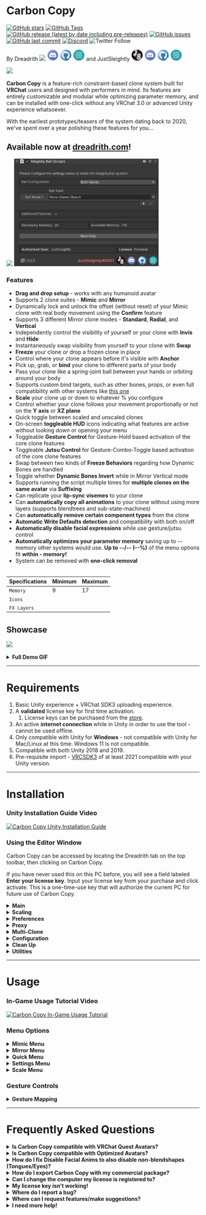 # Carbon Copy

[![GitHub stars](https://img.shields.io/github/stars/Dreadrith/Carbon-Copy)](https://github.com/Dreadrith/Carbon-Copy/stargazers) [![GitHub Tags](https://img.shields.io/github/tag/Dreadrith/Carbon-Copy)](https://github.com/Dreadrith/Carbon-Copy/tags) [![GitHub release (latest by date including pre-releases)](https://img.shields.io/github/v/release/Dreadrith/Carbon-Copy?include_prereleases)](https://github.com/Dreadrith/Carbon-Copy/releases) [![GitHub issues](https://img.shields.io/github/issues/Dreadrith/Carbon-Copy)](https://github.com/Dreadrith/Carbon-Copy/issues) [![GitHub last commit](https://img.shields.io/github/last-commit/Dreadrith/Carbon-Copy)](https://github.com/Dreadrith/Carbon-Copy/commits/main) [![Discord](https://img.shields.io/discord/750880531293536328)](https://discord.gg/ZsPfrGn) ![Twitter Follow](https://img.shields.io/twitter/follow/Dreadrith?style=social)

By Dreadrith [<img src="https://media.discordapp.net/attachments/755099548744941619/931692584420638730/LogoCircular.png" width="" height="30">](https://ko-fi.com/dreadrith "Dreadrith") [<img src="https://github.com/JustSleightly/Resources/raw/main/Icons/Discord.png" width="30" height="30">](https://discord.gg/ZsPfrGn/ "Discord") [<img src="https://github.com/JustSleightly/Resources/raw/main/Icons/GitHub.png" width="30" height="30">](https://github.com/Dreadrith/ "Github") [<img src="https://github.com/JustSleightly/Resources/raw/main/Icons/Store.png" width="30" height="30">](https://www.dreadrith.com/ "Store") and JustSleightly 
[<img src="https://github.com/JustSleightly/Resources/raw/main/Icons/JSLogo.png" width="30" height="30">](https://vrc.sleightly.dev/ "JustSleightly") [<img src="https://github.com/JustSleightly/Resources/raw/main/Icons/Discord.png" width="30" height="30">](https://discord.sleightly.dev/ "Discord") [<img src="https://github.com/JustSleightly/Resources/raw/main/Icons/GitHub.png" width="30" height="30">](https://github.sleightly.dev/ "Github") [<img src="https://github.com/JustSleightly/Resources/raw/main/Icons/Store.png" width="30" height="30">](https://store.sleightly.dev/ "Store")

![](https://media.discordapp.net/attachments/755099548744941619/931580279422869624/unknown.png)

**Carbon Copy** is a feature-rich constraint-based clone system built for **VRChat** users and designed with performers in mind. Its features are entirely customizable and modular while optimizing parameter memory, and can be installed with one-click without any VRChat 3.0 or advanced Unity experience whatsoever.

With the earliest prototypes/teasers of the system dating back to 2020, we've spent over a year polishing these features for you...

## Available now at [dreadrith.com](https://www.dreadrith.com/)!

<img src="https://github.com/JustSleightly/SleightlyBall/raw/main/Documentation/Gifs/SB%20CJ%20Demo.gif" height="280"> <img src="https://github.com/JustSleightly/SleightlyBall/raw/main/Documentation/Images/SB%20Default%20Settings.png" height="280">

### Features

* **Drag and drop setup** - works with any humanoid avatar
* Supports 2 clone suites - **Mimic** and **Mirror**
* Dynamically lock and unlock the offset (without reset) of your Mimic clone with real body movement using the **Confirm** feature
* Supports 3 different Mirror clone modes - **Standard**, **Radial**, and **Vertical**
* Independently control the visibility of yourself or your clone with **Invis** and **Hide**
* Instantaneously swap visibility from yourself to your clone with **Swap**
* **Freeze** your clone or drop a frozen clone in place
* Control where your clone appears before it's visible with **Anchor**
* Pick up, grab, or **bind** your clone to different parts of your body
* Pass your clone like a spring-joint ball between your hands or orbiting around your body
* Supports custom bind targets, such as other bones, props, or even full compatibility with other systems like [this one](https://github.sleightly.dev/SleightlyBall)
* **Scale** your clone up or down to whatever % you configure
* Control whether your clone follows your movement proportionally or not on the **Y axis** or **XZ plane**
* Quick toggle between scaled and unscaled clones
* On-screen **toggleable HUD** icons indicating what features are active without looking down or opening your menu
* Toggleable **Gesture Control** for Gesture-Hold based activation of the core clone features
* Toggleable **Jutsu Control** for Gesture-Combo-Toggle based activation of the core clone features
* Swap between two kinds of **Freeze Behaviors** regarding how Dynamic Bones are handled
* Toggle whether **Dynamic Bones Invert** while in Mirror Vertical mode
* Supports running the script multiple times for **multiple clones on the same avatar** via **Suffixing**
* Can replicate your **lip-sync visemes** to your clone
* Can **automatically copy all animations** to your clone without using more layers (supports blendtrees and sub-state-machines)
* Can **automatically remove certain component types** from the clone
* **Automatic Write Defaults detection** and compatibility with both on/off
* **Automatically disable facial expressions** while use gesture/jutsu control
* **Automatically optimizes your parameter memory** saving up to -- memory other systems would use. **Up to --/-- (--%)** of the menu options fit **within - memory!**
* System can be removed with **one-click removal**

######

| Specifications | Minimum | Maximum |
| :------------- | :------------- | :------------- |
| `Memory` | 9 | 17 |
| `Icons` |  |  |
| `FX Layers` |  |  |

######

<h2> Showcase </h2>

[<img src="https://img.youtube.com/vi/p-oQoq1jhgk/0.jpg">](https://www.youtube.com/watch?v=p-oQoq1jhgk "SleightlyBall Showcase")

<details> 

  <summary> <strong> Full Demo GIF </strong> </summary>

######

<blockquote>

![](https://github.com/JustSleightly/SleightlyBall/raw/main/Documentation/Gifs/SB%20Script%20Showcase.gif)

</details>

---

# Requirements

1. Basic Unity experience + VRChat SDK3 uploading experience.
2. A **validated** license key for first time activation.
	1. License keys can be purchased from the [store](https://www.dreadrith.com/).
2. An active **internet connection** while in Unity in order to use the tool - cannot be used offline.
3. Only compatible with Unity for **Windows** - not compatible with Unity for Mac/Linux at this time. Windows 11 is not compatible.
4. Compatible with both Unity 2018 and 2019.
5. Pre-requisite import - [VRCSDK3](https://vrchat.com/home/download) of at least 2021 compatible with your Unity version.

---

# Installation

### Unity Installation Guide Video

[![Carbon Copy Unity Installation Guide](http://img.youtube.com/vi/JV56OLPQJi8/0.jpg)](http://www.youtube.com/watch?v=JV56OLPQJi8 "Carbon Copy Unity Installation Guide")

### Using the Editor Window

Carbon Copy can be accessed by locating the Dreadrith tab on the top toolbar, then clicking on Carbon Copy.

If you have never used this on this PC before, you will see a field labeled **Enter your license key**. Input your license key from your purchase and click activate. This is a one-time-use key that will authorize the current PC for future use of Carbon Copy.

<details>

  <summary> <strong> Main </strong> </summary>

######

<blockquote>

<details>

  <summary> <strong> Avatar </strong> </summary>

######

<blockquote>

Insert Text Here

</details>

<details>

  <summary> <strong> Clone Name </strong> </summary>

######

<blockquote>

Insert Text Here

</details>

<details>

  <summary> <strong> Clone Type </strong> </summary>

######

<blockquote>

Insert Text Here

</details>

<details>

  <summary> <strong> HUD Position </strong> </summary>

######

<blockquote>

Insert Text Here

</details>

######

</details>

<details>

  <summary> <strong> Scaling </strong> </summary>

######

<blockquote>

<details>

  <summary> <strong> Stabilize Scale </strong> </summary>

######

<blockquote>

Insert Text Here

</details>

<details>

  <summary> <strong> Save Scale </strong> </summary>

######

<blockquote>

Insert Text Here

</details>

<details>

  <summary> <strong> Min/Max % </strong> </summary>

######

<blockquote>

Insert Text Here

</details>

######

</details>

<details>

  <summary> <strong> Preferences </strong> </summary>

######

<blockquote>

<details>

  <summary> <strong> Scale Proportional Movement XZ </strong> </summary>

######

<blockquote>

Insert Text Here

</details>

<details>

  <summary> <strong> Scale Proportional Movement Y </strong> </summary>

######

<blockquote>

Insert Text Here

</details>

<details>

  <summary> <strong> HUD Displays On Screen </strong> </summary>

######

<blockquote>

Insert Text Here

</details>

<details>

  <summary> <strong> Freeze Disables Dynamic Bones </strong> </summary>

######

<blockquote>

Insert Text Here

</details>

<details>

  <summary> <strong> Vertical Inverts Dynamic Bones Gravity </strong> </summary>

######

<blockquote>

Insert Text Here

</details>

######

</details>

<details>

  <summary> <strong> Proxy </strong> </summary>

######

<blockquote>

Insert Text Here

######

</details>

<details>

  <summary> <strong> Multi-Clone </strong> </summary>

######

<blockquote>

Insert Text Here

######

</details>

<details>

  <summary> <strong> Configuration </strong> </summary>

######

<blockquote>

<details>

  <summary> <strong> Dynamic Bone Handling </strong> </summary>

######

<blockquote>

Insert Text Here

</details>

<details>

  <summary> <strong> 8th Bind Type </strong> </summary>

######

<blockquote>

Insert Text Here

</details>

<details>

  <summary> <strong> Clone Animations </strong> </summary>

######

<blockquote>

Insert Text Here

</details>

<details>

  <summary> <strong> Clone LipSync </strong> </summary>

######

<blockquote>

Insert Text Here

</details>

<details>

  <summary> <strong> No Gesture Expressions </strong> </summary>

######

<blockquote>

Insert Text Here

</details>

<details>

  <summary> <strong> Optimize Mimic </strong> </summary>

######

<blockquote>

Insert Text Here

</details>

######

</details>

<details>

  <summary> <strong> Clean Up </strong> </summary>

######

<blockquote>

<details>

  <summary> <strong> Remove Clone Cameras </strong> </summary>

######

<blockquote>

Insert Text Here

</details>

<details>

  <summary> <strong> Remove Clone Colliders </strong> </summary>

######

<blockquote>

Insert Text Here

</details>

<details>

  <summary> <strong> Remove Clone Audio </strong> </summary>

######

<blockquote>

Insert Text Here

</details>

<details>

  <summary> <strong> Remove Clone Dynamic Bones </strong> </summary>

######

<blockquote>

Insert Text Here

</details>

######

</details>

<details>

  <summary> <strong> Utilities </strong> </summary>

######

<blockquote>

<details>

  <summary> <strong> Log </strong> </summary>

######

<blockquote>

Insert Text Here

</details>

<details>

  <summary> <strong> Memory Calculations </strong> </summary>

######

<blockquote>

Insert Text Here

</details>

<details>

  <summary> <strong> Warnings/Errors </strong> </summary>

######

<blockquote>

Insert Text Here

</details>

<details>

  <summary> <strong> Delete </strong> </summary>

######

<blockquote>

Insert Text Here

</details>

<details>

  <summary> <strong> Save File Path </strong> </summary>

######

<blockquote>

Insert Text Here

</details>

<details>

  <summary> <strong> Check For Updates </strong> </summary>

######

<blockquote>

Insert Text Here

</details>

<details>

  <summary> <strong> Authorized User </strong> </summary>

######

<blockquote>

Insert Text Here

</details>

######

</details>

---

# Usage

### In-Game Usage Tutorial Video

[![Carbon Copy In-Game Usage Tutorial](http://img.youtube.com/vi/XQh3cU5Ttt0/0.jpg)](http://www.youtube.com/watch?v=XQh3cU5Ttt0 "Carbon Copy In-Game Usage Tutorial")

### Menu Options

<details>

  <summary> <strong> Mimic Menu </strong> </summary>

######

<blockquote>

<details>

  <summary> <strong> Mimic </strong> </summary>

######

<blockquote>

Insert Text Here

</details>

<details>

  <summary> <strong> Confirm </strong> </summary>

######

<blockquote>

Insert Text Here

</details>

######

</details>

<details>

  <summary> <strong> Mirror Menu </strong> </summary>

######

<blockquote>

<details>

  <summary> <strong> Standard </strong> </summary>

######

<blockquote>

Insert Text Here

</details>

<details>

  <summary> <strong> Radial </strong> </summary>

######

<blockquote>

Insert Text Here

</details>

<details>

  <summary> <strong> Vertical </strong> </summary>

######

<blockquote>

Insert Text Here

</details>

######

</details>

<details>

  <summary> <strong> Quick Menu </strong> </summary>

######

<blockquote>

<details>

  <summary> <strong> Invis </strong> </summary>

######

<blockquote>

Insert Text Here

</details>

<details>

  <summary> <strong> Swap </strong> </summary>

######

<blockquote>

Insert Text Here

</details>

<details>

  <summary> <strong> Test </strong> </summary>

######

<blockquote>

Insert Text Here

</details>

<details>

  <summary> <strong> Anchor/Reset </strong> </summary>

######

<blockquote>

Insert Text Here

######

</details>

<details>

  <summary> <strong> Bind </strong> </summary>

######

<blockquote>

<details>

  <summary> <strong> Left Hand </strong> </summary>

######

<blockquote>

Insert Text Here

</details>

<details>

  <summary> <strong> Left Foot </strong> </summary>

######

<blockquote>

Insert Text Here

</details>

<details>

  <summary> <strong> Head </strong> </summary>

######

<blockquote>

Insert Text Here

</details>

<details>

  <summary> <strong> Extra </strong> </summary>

######

<blockquote>

Insert Text Here

</details>

<details>

  <summary> <strong> Chest </strong> </summary>

######

<blockquote>

Insert Text Here

</details>

<details>

  <summary> <strong> Hips </strong> </summary>

######

<blockquote>

Insert Text Here

</details>

<details>

  <summary> <strong> Right Foot </strong> </summary>

######

<blockquote>

Insert Text Here

</details>

<details>

  <summary> <strong> Right Hand </strong> </summary>

######

<blockquote>

Insert Text Here

</details>

</details>

<details>

  <summary> <strong> Hide </strong> </summary>

######

<blockquote>

Insert Text Here

</details>

<details>

  <summary> <strong> Freeze </strong> </summary>

######

<blockquote>

Insert Text Here

</details>

######

</details>

<details>

  <summary> <strong> Settings Menu </strong> </summary>

######

<blockquote>

<details>

  <summary> <strong> Freeze Behavior </strong> </summary>

######

<blockquote>

Insert Text Here

</details>

<details>

  <summary> <strong> Dynamics Invert </strong> </summary>

######

<blockquote>

Insert Text Here

</details>

<details>

  <summary> <strong> HUD </strong> </summary>

######

<blockquote>

Insert Text Here

</details>

<details>

  <summary> <strong> Jutsu Control </strong> </summary>

######

<blockquote>

Insert Text Here

</details>

<details>

  <summary> <strong> Gesture Control </strong> </summary>

######

<blockquote>

Insert Text Here

</details>

######

</details>

<details>

  <summary> <strong> Scale Menu </strong> </summary>

######

<blockquote>

<details>

  <summary> <strong> Scale Toggle </strong> </summary>

######

<blockquote>

Insert Text Here

</details>

<details>

  <summary> <strong> Proportional Movement Menu </strong> </summary>

######

<blockquote>

<details>

  <summary> <strong> Y </strong> </summary>

######

<blockquote>

Insert Text Here

</details>

<details>

  <summary> <strong> Reset </strong> </summary>

######

<blockquote>

Insert Text Here

</details>

<details>

  <summary> <strong> XZ </strong> </summary>

######

<blockquote>

Insert Text Here

</details>

######

</details>

<details>

  <summary> <strong> Scale Size </strong> </summary>

######

<blockquote>

Insert Text Here

</details>

######

</details>



### Gesture Controls

<details>

  <summary> <strong> Gesture Mapping </strong> </summary>

######

<blockquote>

The **Gesture Control** mapping is as follows:

| Hand Gesture Layout | `LShift Left Hand` | `RShift Right Hand` |
| :------------- | :-------------: | :-------------: |
| `F2 Gesture Fist` | Invis | Freeze |
| `F6 Gesture Rock n Roll` | Mirror Radial | Mirror Vertical |
| `F7 Gesture Handgun` | Swap | Mirror Standard |
| `F8 Gesture Thumbs Up` | Mimic | Confirm |

######

To use **Jutsu Control**, the mapping is the same as the **Gesture Control** mapping above, but with two additional combo gestures to remember:

| Jutsu Function | Gesture Combination |
| :------------- | :------------- |
| `Trigger Gesture` | Both hands Victory |
| `Reset Gesture` | Both hands Rock n Roll |

Gestures will be ignored until the `Trigger Gesture` is activated. Once the `Trigger Gesture` is activated, the next corresponding gesture to the **Gesture Control** mapping will be toggled, and persist after letting go of the gesture. To clear all active **Gesture Control**s, use `Reset Gesture`

</details>

---

# Frequently Asked Questions

<details>

  <summary> <strong> Is Carbon Copy compatible with VRChat Quest Avatars? </strong> </summary>

######

<blockquote>

**No**, as [VRChat Quest Avatars](https://docs.vrchat.com/docs/quest-content-limitations) do not support Physics Objects (Rigidbodies, Joints, Colliders) nor Constraints at this time. Other sprint joint ball systems shouldn't be compatible either.

</details>

<details>

  <summary> <strong> Is Carbon Copy compatible with Optimized Avatars? </strong> </summary>

######

<blockquote>

**Depends**. The system itself only contributes to the Physics Rigidbodies count, and Physics Colliders if **World Physics** is enabled. This generates 3 - 5 Rigidbodies and 2 - 4 Colliders, which will pull your Avatar down to at least [Medium/Poor](https://docs.vrchat.com/docs/avatar-performance-ranking-system). Any other stat reductions are dependent on what balls you choose to use alongside this system.

</details>

<details>

  <summary> <strong> How do I fix Disable Facial Anims to also disable non-blendshapes (Tongues/Eyes)? </strong> </summary>

######

<blockquote>

Navigate through your project files to your Avatar's GeneratedSBResources folder and locate the animation clip for *Disable Facial Animations* in the Animations folder. You can add extra properties to this clip to account for resetting your non-blendshape animations.

</details>

<details>

  <summary> <strong> How do I export Carbon Copy with my commercial package? </strong> </summary>

######

<blockquote>

Assuming you have a **commercial license** for Carbon Copy, the script generates everything from scratch, making it easy to export without worrying about conflicting with other packages.

You can find these generated resources at ***Save File Path**/GeneratedSBResources/*. By default, this is *Assets/JustSleightly/SleightlyBall/GeneratedSBResources/*.

The folder with your avatar's SleightlyBall under Generated Resources is the only one you need to export, aside from the files of the actual balls you used with the tool. The only exception to this is if you did not have an FX controller, Gesture controller, Expression Parameters, or Expressions Menu by default, in which those will be generated in your _Assets/_ folder.

**You may not** export or redistribute the _SleightlyBall.dll_ file under *Assets/JustSleightly/SleightlyBall/Resources/*. Please refer to the full Terms Of Use on my [store](https://store.sleightly.dev/).

</details>

<details>

  <summary> <strong> Can I change the computer my license is registered to? </strong> </summary>

######

<blockquote>

**Yes**, in the event you change hardware, you can open an automated Reset/Transfer License ticket on [discord](https://discord.sleightly.dev/). There is a cooldown period to prevent abuse, and these logs will be monitored for misuse. If you need to re-transfer sooner than this transfer period, open a support ticket on [discord](https://discord.gg/ZsPfrGn/).

</details>

<details>

  <summary> <strong> My license key isn't working! </strong> </summary>

######

<blockquote>

Open a support ticket on [discord](https://discord.gg/ZsPfrGn/) or check the Carbon Copy support channel for known issues if you are a validated customer.

</details>

<details>

  <summary> <strong> Where do I report a bug? </strong> </summary>

######

<blockquote>

You can add issues to this github repository, or post it in the support channel for Carbon Copy on [discord](https://discord.gg/ZsPfrGn/).

</details>

<details>

  <summary> <strong> Where can I request features/make suggestions? </strong> </summary>

######

<blockquote>

Feel free to leave these in the support channel on [discord](https://discord.sleightly.dev/) and we can discuss them in more detail.

</details>

<details>

  <summary> <strong> I need more help! </strong> </summary>

######

<blockquote>

If you need help with using Carbon Copy, reach out in the designated support channel on [discord](https://discord.gg/ZsPfrGn/) so me or a community member can help. If you have private issues involving purchase details, open up a support ticket instead.

</details>
